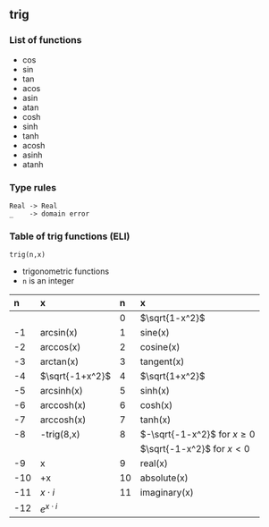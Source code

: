## trig

### List of functions

- cos
- sin
- tan
- acos
- asin
- atan
- cosh
- sinh
- tanh
- acosh
- asinh
- atanh

### Type rules


```no-highlight
Real -> Real
_    -> domain error
```

### Table of trig functions (ELI)

`trig(n,x)`

- trigonometric functions
- `n` is an integer

| n              | x                | n              | x                              |
| :------------- | :--------------- | :------------- | :------------------------------|
|                |                  | 0              | $\sqrt{1-x^2}$                 |
| -1             |  arcsin(x)       | 1              | sine(x)                        |
| -2             |  arccos(x)       | 2              | cosine(x)                      |
| -3             |  arctan(x)       | 3              | tangent(x)                     |
| -4             | $\sqrt{-1+x^2}$  | 4              | $\sqrt{1+x^2}$                 |
| -5             |  arcsinh(x)      | 5              | sinh(x)                        |
| -6             |  arccosh(x)      | 6              | cosh(x)                        |
| -7             |  arccosh(x)      | 7              | tanh(x)                        |
| -8             |  -trig(8,x)      | 8              | $-\sqrt{-1-x^2}$ for $x \ge 0$ |
|                |                  |                | $\sqrt{-1-x^2}$ for $x \lt 0$  |
| -9             |  x               | 9              | real(x)                        |
| -10            |  +x              | 10             | absolute(x)                    |
| -11            |  $x\cdot i$      | 11             | imaginary(x)                   |
| -12            |  $e^{x\cdot i}$  |                |                                |
